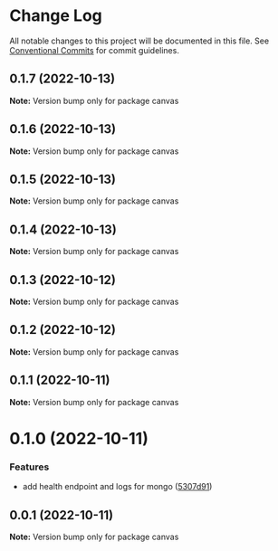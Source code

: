 # Change Log

All notable changes to this project will be documented in this file.
See [Conventional Commits](https://conventionalcommits.org) for commit guidelines.

## 0.1.7 (2022-10-13)

**Note:** Version bump only for package canvas





## 0.1.6 (2022-10-13)

**Note:** Version bump only for package canvas





## 0.1.5 (2022-10-13)

**Note:** Version bump only for package canvas





## 0.1.4 (2022-10-13)

**Note:** Version bump only for package canvas





## 0.1.3 (2022-10-12)

**Note:** Version bump only for package canvas





## 0.1.2 (2022-10-12)

**Note:** Version bump only for package canvas





## 0.1.1 (2022-10-11)

**Note:** Version bump only for package canvas





# 0.1.0 (2022-10-11)


### Features

* add health endpoint and logs for mongo ([5307d91](https://github.com/rondymesquita/master-canvas/commit/5307d91c85b5ef6cc5aad7ec5752593dfa154591))





## 0.0.1 (2022-10-11)

**Note:** Version bump only for package canvas
